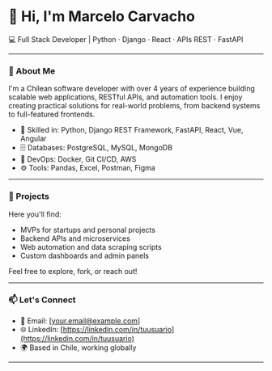 # 👋 Hi, I'm Marcelo Carvacho

💻 Full Stack Developer | Python · Django · React · APIs REST · FastAPI

---

### 🧠 About Me
I'm a Chilean software developer with over 4 years of experience building scalable web applications, RESTful APIs, and automation tools. I enjoy creating practical solutions for real-world problems, from backend systems to full-featured frontends.

- 🔧 Skilled in: Python, Django REST Framework, FastAPI, React, Vue, Angular  
- 🗄️ Databases: PostgreSQL, MySQL, MongoDB  
- 🐳 DevOps: Docker, Git CI/CD, AWS  
- ⚙️ Tools: Pandas, Excel, Postman, Figma

---

### 🚀 Projects
Here you'll find:
- MVPs for startups and personal projects
- Backend APIs and microservices
- Web automation and data scraping scripts
- Custom dashboards and admin panels

Feel free to explore, fork, or reach out!

---

### 📫 Let's Connect
- 📧 Email: [your.email@example.com]
- 🌐 LinkedIn: [https://linkedin.com/in/tuusuario](https://linkedin.com/in/tuusuario)
- 🌍 Based in Chile, working globally

---

<!---
MarceloDev-code/MarceloDev-code is a ✨ special ✨ repository because its `README.md` (this file) appears on your GitHub profile.
You can click the Preview link to take a look at your changes.
--->
